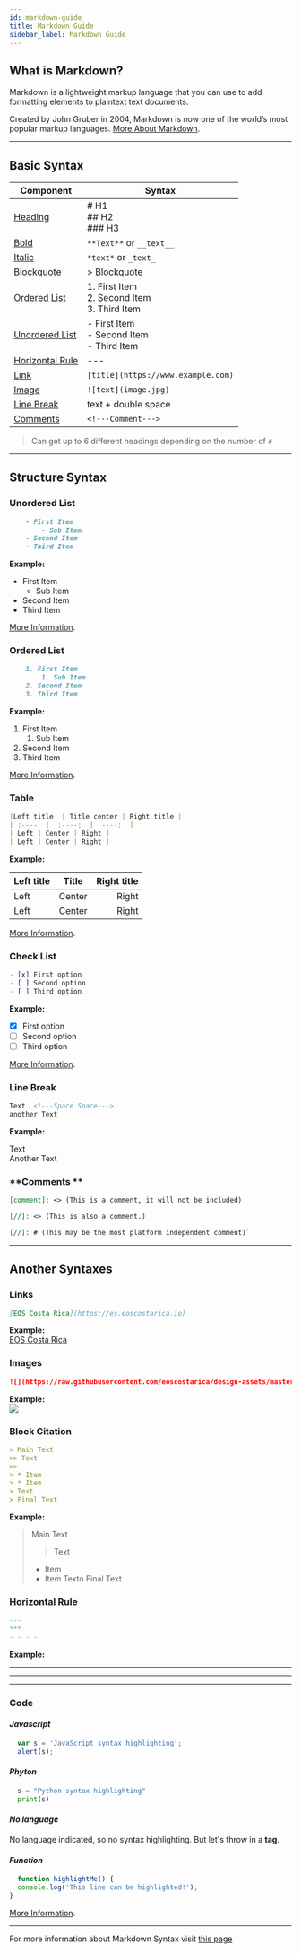 ```yaml
---
id: markdown-guide
title: Markdown Guide 
sidebar_label: Markdown Guide 
---
```


## What is Markdown?

Markdown is a lightweight markup language that you can use to add formatting elements to plaintext text documents.

Created by John Gruber in 2004, Markdown is now one of the world’s most popular markup languages. [More About Markdown](https://www.markdownguide.org/getting-started/).

* * *

## Basic Syntax

| Component | Syntax |
| ----------- | ----------- |
| [Heading](https://www.markdownguide.org/basic-syntax/#headings) |  # H1   <br /> ## H2 <br />  ### H3  |
| [Bold](https://www.markdownguide.org/basic-syntax/#bold) |  `**Text**` or `__text__` |
| [Italic](https://www.markdownguide.org/basic-syntax/#italic) |   `*text*` or  `_text_`|
| [Blockquote](https://www.markdownguide.org/basic-syntax/#blockquotes-1)    | > Blockquote   |
| [Ordered List](#ordered-list) | 1. First Item <br /> 2. Second Item <br /> 3. Third Item  |
| [Unordered List](#unordered-list) | - First Item <br /> - Second Item <br /> - Third Item |
| [Horizontal Rule](#horizontal-rule) | --- |
| [Link](https://www.markdownguide.org/basic-syntax/#links) | `[title](https://www.example.com)` |  
| [Image](https://www.markdownguide.org/basic-syntax/#images-1) | `![text](image.jpg)` |
|[Line Break](#line-break) | text + double space |
| [Comments](#comments) | `<!---Comment--->` |


> Can get up to 6 different headings depending on the number of `#`

***

## Structure Syntax

### **Unordered List**  

```markdown title="Syntax"
    - First Item
        - Sub Item
    - Second Item
    - Third Item  
```
**Example:**
- First Item
    - Sub Item
- Second Item
- Third Item

[More Information](https://www.markdownguide.org/basic-syntax/#unordered-lists).

### **Ordered List**

```markdown title="Syntax"
    1. First Item
        1. Sub Item
    2. Second Item
    3. Third Item
```
**Example:**

1. First Item
    1. Sub Item
2. Second Item
3. Third Item

[More Information](https://www.markdownguide.org/basic-syntax/#ordered-lists).



### **Table**

```markdown title="Syntax"
|Left title  | Title center | Right title |  
| :----  |  :----:  |  ----:  |  
| Left | Center | Right |  
| Left | Center | Right |  
```

**Example:**  

|Left title  | Title  | Right title |  
| :----  |  :----:  |  ----:  |  
| Left | Center | Right |  
| Left | Center | Right |  

[More Information](https://www.markdownguide.org/extended-syntax/#tables).

### **Check List** 


```markdown title="Syntax"
- [x] First option
- [ ] Second option
- [ ] Third option
```

**Example:**

- [x] First option
- [ ] Second option
- [ ] Third option

[More Information](https://www.markdownguide.org/extended-syntax/#task-lists).



### **Line Break**

```markdown title="Syntax"
Text  <!---Space Space--->
another Text
```

**Example:**

Text  
Another Text

### **Comments **

```markdown title="Syntax"
[comment]: <> (This is a comment, it will not be included)

[//]: <> (This is also a comment.)

[//]: # (This may be the most platform independent comment)`
```

***

## Another Syntaxes

### **Links**

```markdown title="Syntax"
[EOS Costa Rica](https://es.eoscostarica.io)
```

**Example:**  
[EOS Costa Rica](https://es.eoscostarica.io)

### **Images**


```markdown title="Syntax" 
![](https://raw.githubusercontent.com/eoscostarica/design-assets/master/logos/eosCR/fullColor-horizontal-transparent-white.png)
```
**Example:**  
![](https://raw.githubusercontent.com/eoscostarica/design-assets/master/logos/eosCR/fullColor-horizontal-transparent-white.png)

### **Block Citation**

```markdown title="Syntax"
> Main Text
>> Text
>>
> * Item
> * Item
> Text 
> Final Text
```
**Example:**

> Main Text
>> Text
>>
> * Item
> * Item
> Texto 
> Final Text

### **Horizontal Rule**

```markdown title="Syntax"
---
***
- - - -
```
**Example:**

---
***
- - - -

### **Code**

#### *Javascript*

```javascript title="Syntax"
  var s = 'JavaScript syntax highlighting';
  alert(s);
```


#### *Phyton*

```python title="Syntax"
  s = "Python syntax highlighting"
  print(s)
```

#### *No language*

No language indicated, so no syntax highlighting.
But let's throw in a <b>tag</b>.


#### *Function*

```javascript title="Syntax"
  function highlightMe() {
  console.log('This line can be highlighted!');
}
```

[More Information](https://www.markdownguide.org/basic-syntax/#horizontal-rules).

***

For more information about Markdown Syntax visit [this page](https://www.markdownguide.org/cheat-sheet/)